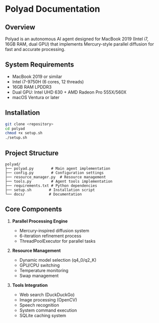# Polyad Documentation

## Overview
Polyad is an autonomous AI agent designed for MacBook 2019 (Intel i7, 16GB RAM, dual GPU) that implements Mercury-style parallel diffusion for fast and accurate processing.

## System Requirements
- MacBook 2019 or similar
- Intel i7-9750H (6 cores, 12 threads)
- 16GB RAM LPDDR3
- Dual GPU: Intel UHD 630 + AMD Radeon Pro 555X/560X
- macOS Ventura or later

## Installation
```bash
git clone <repository>
cd polyad
chmod +x setup.sh
./setup.sh
```

## Project Structure
```
polyad/
├── polyad.py        # Main agent implementation
├── config.py        # Configuration settings
├── resource_manager.py  # Resource management
├── tools.py         # Agent tools implementation
├── requirements.txt # Python dependencies
├── setup.sh        # Installation script
└── docs/           # Documentation
```

## Core Components
1. **Parallel Processing Engine**
   - Mercury-inspired diffusion system
   - 6-iteration refinement process
   - ThreadPoolExecutor for parallel tasks

2. **Resource Management**
   - Dynamic model selection (q4_0/q2_K)
   - GPU/CPU switching
   - Temperature monitoring
   - Swap management

3. **Tools Integration**
   - Web search (DuckDuckGo)
   - Image processing (OpenCV)
   - Speech recognition
   - System command execution
   - SQLite caching system
